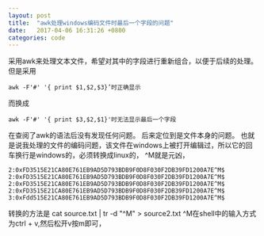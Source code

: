 ```yaml
---
layout: post
title:  "awk处理windows编码文件时最后一个字段的问题"
date:   2017-04-06 16:31:26 +0800
categories: code
---
```

采用awk来处理文本文件，希望对其中的字段进行重新组合，以便于后续的处理。但是采用
```
awk -F'#' '{ print $1,$2,$3}’时正确显示
```
而换成
```
awk -F'#' '{ print $3,$2,$1}'时无法显示最后一个字段
```
在查阅了awk的语法后没有发现任何问题。
后来定位到是文件本身的问题。
也就是说我处理的文件的编码问题，该文件在windows上被打开编辑过，所以它的回车换行是windows的，必须转换成linux的，
^M就是元凶，
```
2:0xFD3515E21CA80E761EB9AD5D793BDB9F0D8F030F2DB39FD1200A7E^M$
2:0xFD3515E21CA80E761EB9AD5D793BDB9F0D8F030F2DB39FD1200A7E^M$
2:0xFD3515E21CA80E761EB9AD5D793BDB9F0D8F030F2DB39FD1200A7E^M$
2:0xFD3515E21CA80E761EB9AD5D793BDB9F0D8F030F2DB39FD1200A7E^M$
3:0xFdd515E21CA80E761EB9AD5D793BDB9F0D8F030F2DB39FD1200A7E^M$
```
转换的方法是
cat source.txt | tr -d "^M" > source2.txt
^M在shell中的输入方式为ctrl + v,然后松开v按m即可，

